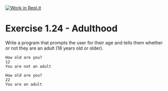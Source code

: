 [![Work in Repl.it](https://classroom.github.com/assets/work-in-replit-14baed9a392b3a25080506f3b7b6d57f295ec2978f6f33ec97e36a161684cbe9.svg)](https://classroom.github.com/online_ide?assignment_repo_id=6282019&assignment_repo_type=AssignmentRepo)
# Exercise 1.24 - Adulthood

Write a program that prompts the user for their age and tells them whether or not they are an adult (18 years old or older).

```plaintext
How old are you?
12
You are not an adult
```

```plaintext
How old are you?
22
You are an adult
```
